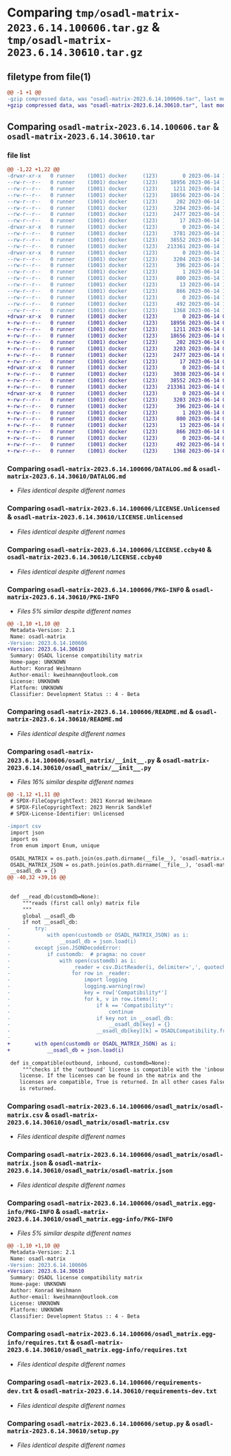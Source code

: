 # Comparing `tmp/osadl-matrix-2023.6.14.100606.tar.gz` & `tmp/osadl-matrix-2023.6.14.30610.tar.gz`

## filetype from file(1)

```diff
@@ -1 +1 @@
-gzip compressed data, was "osadl-matrix-2023.6.14.100606.tar", last modified: Wed Jun 14 10:15:10 2023, max compression
+gzip compressed data, was "osadl-matrix-2023.6.14.30610.tar", last modified: Wed Jun 14 03:19:16 2023, max compression
```

## Comparing `osadl-matrix-2023.6.14.100606.tar` & `osadl-matrix-2023.6.14.30610.tar`

### file list

```diff
@@ -1,22 +1,22 @@
-drwxr-xr-x   0 runner    (1001) docker     (123)        0 2023-06-14 10:15:10.741275 osadl-matrix-2023.6.14.100606/
--rw-r--r--   0 runner    (1001) docker     (123)    18956 2023-06-14 10:14:42.000000 osadl-matrix-2023.6.14.100606/DATALOG.md
--rw-r--r--   0 runner    (1001) docker     (123)     1211 2023-06-14 10:14:42.000000 osadl-matrix-2023.6.14.100606/LICENSE.Unlicensed
--rw-r--r--   0 runner    (1001) docker     (123)    18656 2023-06-14 10:14:42.000000 osadl-matrix-2023.6.14.100606/LICENSE.ccby40
--rw-r--r--   0 runner    (1001) docker     (123)      202 2023-06-14 10:14:42.000000 osadl-matrix-2023.6.14.100606/MANIFEST.in
--rw-r--r--   0 runner    (1001) docker     (123)     3204 2023-06-14 10:15:10.741275 osadl-matrix-2023.6.14.100606/PKG-INFO
--rw-r--r--   0 runner    (1001) docker     (123)     2477 2023-06-14 10:14:42.000000 osadl-matrix-2023.6.14.100606/README.md
--rw-r--r--   0 runner    (1001) docker     (123)       17 2023-06-14 10:15:06.000000 osadl-matrix-2023.6.14.100606/VERSION
-drwxr-xr-x   0 runner    (1001) docker     (123)        0 2023-06-14 10:15:10.741275 osadl-matrix-2023.6.14.100606/osadl_matrix/
--rw-r--r--   0 runner    (1001) docker     (123)     3781 2023-06-14 10:14:42.000000 osadl-matrix-2023.6.14.100606/osadl_matrix/__init__.py
--rw-r--r--   0 runner    (1001) docker     (123)    38552 2023-06-14 10:14:42.000000 osadl-matrix-2023.6.14.100606/osadl_matrix/osadl-matrix.csv
--rw-r--r--   0 runner    (1001) docker     (123)   213361 2023-06-14 10:14:42.000000 osadl-matrix-2023.6.14.100606/osadl_matrix/osadl-matrix.json
-drwxr-xr-x   0 runner    (1001) docker     (123)        0 2023-06-14 10:15:10.741275 osadl-matrix-2023.6.14.100606/osadl_matrix.egg-info/
--rw-r--r--   0 runner    (1001) docker     (123)     3204 2023-06-14 10:15:10.000000 osadl-matrix-2023.6.14.100606/osadl_matrix.egg-info/PKG-INFO
--rw-r--r--   0 runner    (1001) docker     (123)      396 2023-06-14 10:15:10.000000 osadl-matrix-2023.6.14.100606/osadl_matrix.egg-info/SOURCES.txt
--rw-r--r--   0 runner    (1001) docker     (123)        1 2023-06-14 10:15:10.000000 osadl-matrix-2023.6.14.100606/osadl_matrix.egg-info/dependency_links.txt
--rw-r--r--   0 runner    (1001) docker     (123)      800 2023-06-14 10:15:10.000000 osadl-matrix-2023.6.14.100606/osadl_matrix.egg-info/requires.txt
--rw-r--r--   0 runner    (1001) docker     (123)       13 2023-06-14 10:15:10.000000 osadl-matrix-2023.6.14.100606/osadl_matrix.egg-info/top_level.txt
--rw-r--r--   0 runner    (1001) docker     (123)      866 2023-06-14 10:14:42.000000 osadl-matrix-2023.6.14.100606/requirements-dev.txt
--rw-r--r--   0 runner    (1001) docker     (123)        0 2023-06-14 10:14:42.000000 osadl-matrix-2023.6.14.100606/requirements.txt
--rw-r--r--   0 runner    (1001) docker     (123)      492 2023-06-14 10:15:10.741275 osadl-matrix-2023.6.14.100606/setup.cfg
--rw-r--r--   0 runner    (1001) docker     (123)     1368 2023-06-14 10:14:42.000000 osadl-matrix-2023.6.14.100606/setup.py
+drwxr-xr-x   0 runner    (1001) docker     (123)        0 2023-06-14 03:19:16.815147 osadl-matrix-2023.6.14.30610/
+-rw-r--r--   0 runner    (1001) docker     (123)    18956 2023-06-14 03:18:41.000000 osadl-matrix-2023.6.14.30610/DATALOG.md
+-rw-r--r--   0 runner    (1001) docker     (123)     1211 2023-06-14 03:18:41.000000 osadl-matrix-2023.6.14.30610/LICENSE.Unlicensed
+-rw-r--r--   0 runner    (1001) docker     (123)    18656 2023-06-14 03:18:41.000000 osadl-matrix-2023.6.14.30610/LICENSE.ccby40
+-rw-r--r--   0 runner    (1001) docker     (123)      202 2023-06-14 03:18:41.000000 osadl-matrix-2023.6.14.30610/MANIFEST.in
+-rw-r--r--   0 runner    (1001) docker     (123)     3203 2023-06-14 03:19:16.815147 osadl-matrix-2023.6.14.30610/PKG-INFO
+-rw-r--r--   0 runner    (1001) docker     (123)     2477 2023-06-14 03:18:41.000000 osadl-matrix-2023.6.14.30610/README.md
+-rw-r--r--   0 runner    (1001) docker     (123)       17 2023-06-14 03:19:10.000000 osadl-matrix-2023.6.14.30610/VERSION
+drwxr-xr-x   0 runner    (1001) docker     (123)        0 2023-06-14 03:19:16.811147 osadl-matrix-2023.6.14.30610/osadl_matrix/
+-rw-r--r--   0 runner    (1001) docker     (123)     3038 2023-06-14 03:18:41.000000 osadl-matrix-2023.6.14.30610/osadl_matrix/__init__.py
+-rw-r--r--   0 runner    (1001) docker     (123)    38552 2023-06-14 03:18:41.000000 osadl-matrix-2023.6.14.30610/osadl_matrix/osadl-matrix.csv
+-rw-r--r--   0 runner    (1001) docker     (123)   213361 2023-06-14 03:18:41.000000 osadl-matrix-2023.6.14.30610/osadl_matrix/osadl-matrix.json
+drwxr-xr-x   0 runner    (1001) docker     (123)        0 2023-06-14 03:19:16.815147 osadl-matrix-2023.6.14.30610/osadl_matrix.egg-info/
+-rw-r--r--   0 runner    (1001) docker     (123)     3203 2023-06-14 03:19:16.000000 osadl-matrix-2023.6.14.30610/osadl_matrix.egg-info/PKG-INFO
+-rw-r--r--   0 runner    (1001) docker     (123)      396 2023-06-14 03:19:16.000000 osadl-matrix-2023.6.14.30610/osadl_matrix.egg-info/SOURCES.txt
+-rw-r--r--   0 runner    (1001) docker     (123)        1 2023-06-14 03:19:16.000000 osadl-matrix-2023.6.14.30610/osadl_matrix.egg-info/dependency_links.txt
+-rw-r--r--   0 runner    (1001) docker     (123)      800 2023-06-14 03:19:16.000000 osadl-matrix-2023.6.14.30610/osadl_matrix.egg-info/requires.txt
+-rw-r--r--   0 runner    (1001) docker     (123)       13 2023-06-14 03:19:16.000000 osadl-matrix-2023.6.14.30610/osadl_matrix.egg-info/top_level.txt
+-rw-r--r--   0 runner    (1001) docker     (123)      866 2023-06-14 03:18:41.000000 osadl-matrix-2023.6.14.30610/requirements-dev.txt
+-rw-r--r--   0 runner    (1001) docker     (123)        0 2023-06-14 03:18:41.000000 osadl-matrix-2023.6.14.30610/requirements.txt
+-rw-r--r--   0 runner    (1001) docker     (123)      492 2023-06-14 03:19:16.815147 osadl-matrix-2023.6.14.30610/setup.cfg
+-rw-r--r--   0 runner    (1001) docker     (123)     1368 2023-06-14 03:18:41.000000 osadl-matrix-2023.6.14.30610/setup.py
```

### Comparing `osadl-matrix-2023.6.14.100606/DATALOG.md` & `osadl-matrix-2023.6.14.30610/DATALOG.md`

 * *Files identical despite different names*

### Comparing `osadl-matrix-2023.6.14.100606/LICENSE.Unlicensed` & `osadl-matrix-2023.6.14.30610/LICENSE.Unlicensed`

 * *Files identical despite different names*

### Comparing `osadl-matrix-2023.6.14.100606/LICENSE.ccby40` & `osadl-matrix-2023.6.14.30610/LICENSE.ccby40`

 * *Files identical despite different names*

### Comparing `osadl-matrix-2023.6.14.100606/PKG-INFO` & `osadl-matrix-2023.6.14.30610/PKG-INFO`

 * *Files 5% similar despite different names*

```diff
@@ -1,10 +1,10 @@
 Metadata-Version: 2.1
 Name: osadl-matrix
-Version: 2023.6.14.100606
+Version: 2023.6.14.30610
 Summary: OSADL license compatibility matrix
 Home-page: UNKNOWN
 Author: Konrad Weihmann
 Author-email: kweihmann@outlook.com
 License: UNKNOWN
 Platform: UNKNOWN
 Classifier: Development Status :: 4 - Beta
```

### Comparing `osadl-matrix-2023.6.14.100606/README.md` & `osadl-matrix-2023.6.14.30610/README.md`

 * *Files identical despite different names*

### Comparing `osadl-matrix-2023.6.14.100606/osadl_matrix/__init__.py` & `osadl-matrix-2023.6.14.30610/osadl_matrix/__init__.py`

 * *Files 16% similar despite different names*

```diff
@@ -1,12 +1,11 @@
 # SPDX-FileCopyrightText: 2021 Konrad Weihmann
 # SPDX-FileCopyrightText: 2023 Henrik Sandklef
 # SPDX-License-Identifier: Unlicensed
 
-import csv
 import json
 import os
 from enum import Enum, unique
 
 OSADL_MATRIX = os.path.join(os.path.dirname(__file__), 'osadl-matrix.csv')
 OSADL_MATRIX_JSON = os.path.join(os.path.dirname(__file__), 'osadl-matrix.json')
 __osadl_db = {}
@@ -40,32 +39,16 @@
 
 
 def __read_db(customdb=None):
     """reads (first call only) matrix file
     """
     global __osadl_db
     if not __osadl_db:
-        try:
-            with open(customdb or OSADL_MATRIX_JSON) as i:
-                __osadl_db = json.load(i)
-        except json.JSONDecodeError:
-            if customdb:  # pragma: no cover
-                with open(customdb) as i:
-                    _reader = csv.DictReader(i, delimiter=',', quotechar='"')
-                    for row in _reader:
-                        import logging
-                        logging.warning(row)
-                        key = row['Compatibility*']
-                        for k, v in row.items():
-                            if k == 'Compatibility*':
-                                continue
-                            if key not in __osadl_db:
-                                __osadl_db[key] = {}
-                            __osadl_db[key][k] = OSADLCompatibility.from_text(v)
-
+        with open(customdb or OSADL_MATRIX_JSON) as i:
+            __osadl_db = json.load(i)
 
 def is_compatible(outbound, inbound, customdb=None):
     """checks if the 'outbound' license is compatible with the 'inbound'
    license. If the licenses can be found in the matrix and the
    licenses are compatible, True is returned. In all other cases False
    is returned.
```

### Comparing `osadl-matrix-2023.6.14.100606/osadl_matrix/osadl-matrix.csv` & `osadl-matrix-2023.6.14.30610/osadl_matrix/osadl-matrix.csv`

 * *Files identical despite different names*

### Comparing `osadl-matrix-2023.6.14.100606/osadl_matrix/osadl-matrix.json` & `osadl-matrix-2023.6.14.30610/osadl_matrix/osadl-matrix.json`

 * *Files identical despite different names*

### Comparing `osadl-matrix-2023.6.14.100606/osadl_matrix.egg-info/PKG-INFO` & `osadl-matrix-2023.6.14.30610/osadl_matrix.egg-info/PKG-INFO`

 * *Files 5% similar despite different names*

```diff
@@ -1,10 +1,10 @@
 Metadata-Version: 2.1
 Name: osadl-matrix
-Version: 2023.6.14.100606
+Version: 2023.6.14.30610
 Summary: OSADL license compatibility matrix
 Home-page: UNKNOWN
 Author: Konrad Weihmann
 Author-email: kweihmann@outlook.com
 License: UNKNOWN
 Platform: UNKNOWN
 Classifier: Development Status :: 4 - Beta
```

### Comparing `osadl-matrix-2023.6.14.100606/osadl_matrix.egg-info/requires.txt` & `osadl-matrix-2023.6.14.30610/osadl_matrix.egg-info/requires.txt`

 * *Files identical despite different names*

### Comparing `osadl-matrix-2023.6.14.100606/requirements-dev.txt` & `osadl-matrix-2023.6.14.30610/requirements-dev.txt`

 * *Files identical despite different names*

### Comparing `osadl-matrix-2023.6.14.100606/setup.py` & `osadl-matrix-2023.6.14.30610/setup.py`

 * *Files identical despite different names*

